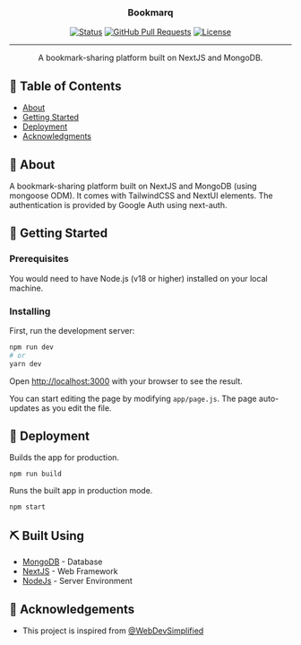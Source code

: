 

<h3 align="center">Bookmarq</h3>

<div align="center">

  [![Status](https://img.shields.io/badge/status-active-success.svg)]() 
    [![GitHub Pull Requests](https://img.shields.io/github/issues-pr/kylelobo/The-Documentation-Compendium.svg)](https://github.com/0xdany/hardhat-fund-me-bp/pulls)
  [![License](https://img.shields.io/badge/license-MIT-blue.svg)](/LICENSE)

</div>

---

<p align="center"> A bookmark-sharing platform built on NextJS and MongoDB.
    <br> 
</p>

## 📝 Table of Contents
- [About](#about)
- [Getting Started](#getting_started)
- [Deployment](#deployment)
- [Acknowledgments](#acknowledgement)

## 🧐 About <a name = "about"></a>
A bookmark-sharing platform built on NextJS and MongoDB (using mongoose ODM). It comes with TailwindCSS and NextUI elements. The authentication is provided by Google Auth using next-auth.

## 🏁 Getting Started <a name = "getting_started"></a>

### Prerequisites
You would need to have Node.js (v18 or higher) installed on your local machine.

### Installing
First, run the development server:

```bash
npm run dev
# or
yarn dev
```

Open [http://localhost:3000](http://localhost:3000) with your browser to see the result.

You can start editing the page by modifying `app/page.js`. The page auto-updates as you edit the file.



## 🚀 Deployment <a name = "deployment"></a>
Builds the app for production.
```
npm run build
```
Runs the built app in production mode.
```
npm start
```

## ⛏️ Built Using <a name = "built_using"></a>
- [MongoDB](https://www.mongodb.com/) - Database
- [NextJS](https://expressjs.com/) - Web Framework
- [NodeJs](https://nodejs.org/en/) - Server Environment

## 🎉 Acknowledgements <a name = "acknowledgement"></a>
- This project is inspired from [@WebDevSimplified](https://github.com/WebDevSimplified)
